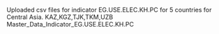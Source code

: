 Uploaded csv files for indicator EG.USE.ELEC.KH.PC for 5 countries for Central Asia.
KAZ,KGZ,TJK,TKM,UZB
Master_Data_Indicator_EG.USE.ELEC.KH.PC
